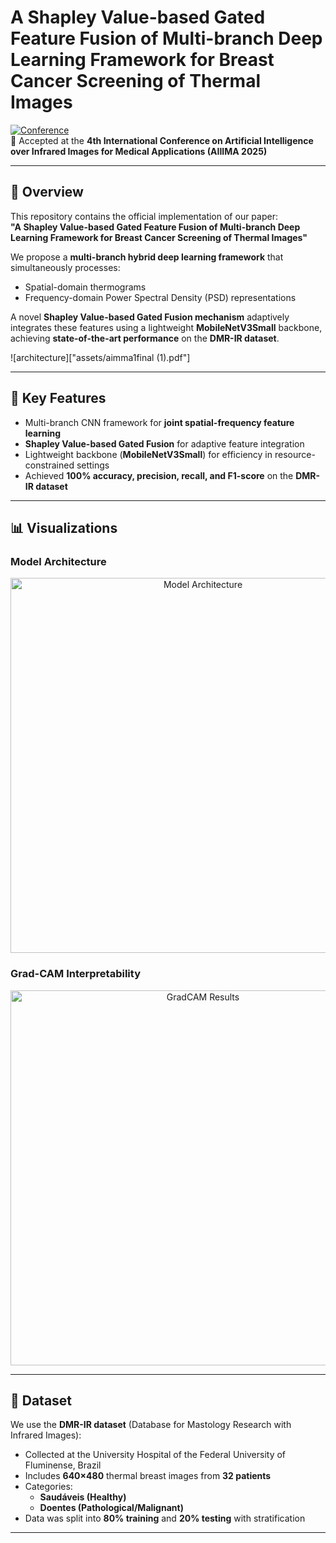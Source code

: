 # A Shapley Value-based Gated Feature Fusion of Multi-branch Deep Learning Framework for Breast Cancer Screening of Thermal Images

[![Conference](https://img.shields.io/badge/Conference-AIIIMA%202025-blue.svg)](http://)  
📄 Accepted at the **4th International Conference on Artificial Intelligence over Infrared Images for Medical Applications (AIIIMA 2025)**

---

## 📝 Overview
This repository contains the official implementation of our paper:  
**"A Shapley Value-based Gated Feature Fusion of Multi-branch Deep Learning Framework for Breast Cancer Screening of Thermal Images"**  

We propose a **multi-branch hybrid deep learning framework** that simultaneously processes:
- Spatial-domain thermograms  
- Frequency-domain Power Spectral Density (PSD) representations  

A novel **Shapley Value-based Gated Fusion mechanism** adaptively integrates these features using a lightweight **MobileNetV3Small** backbone, achieving **state-of-the-art performance** on the **DMR-IR dataset**.

![architecture]["assets/aimma1final (1).pdf"]

---

## 🚀 Key Features
- Multi-branch CNN framework for **joint spatial-frequency feature learning**  
- **Shapley Value-based Gated Fusion** for adaptive feature integration  
- Lightweight backbone (**MobileNetV3Small**) for efficiency in resource-constrained settings  
- Achieved **100% accuracy, precision, recall, and F1-score** on the **DMR-IR dataset**  

---

## 📊 Visualizations
### Model Architecture
<p align="center">
  <img src="assets/model_architecture.png" alt="Model Architecture" width="600"/>
</p>

### Grad-CAM Interpretability
<p align="center">
  <img src="assets/gradcam_examples.png" alt="GradCAM Results" width="600"/>
</p>

---

## 📂 Dataset
We use the **DMR-IR dataset** (Database for Mastology Research with Infrared Images):  
- Collected at the University Hospital of the Federal University of Fluminense, Brazil  
- Includes **640×480** thermal breast images from **32 patients**  
- Categories:
  - **Saudáveis (Healthy)**  
  - **Doentes (Pathological/Malignant)**  
- Data was split into **80% training** and **20% testing** with stratification  

---
